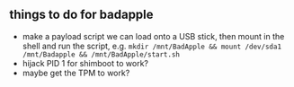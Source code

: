 ## things to do for badapple
- make a payload script we can load onto a USB stick, then mount in the shell and run the script, e.g. `mkdir /mnt/BadApple && mount /dev/sda1 /mnt/Badapple && /mnt/BadApple/start.sh`
- hijack PID 1 for shimboot to work?
- maybe get the TPM to work?
